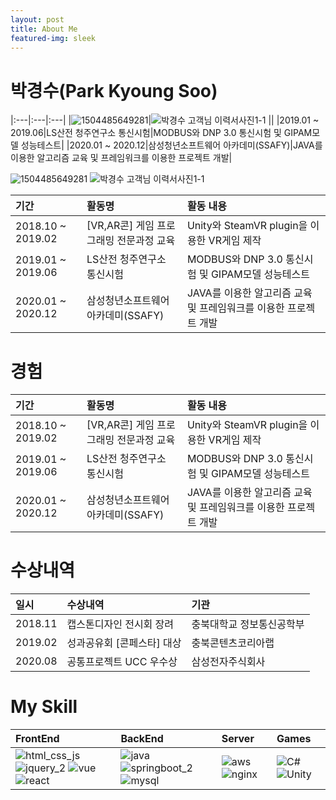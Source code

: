 ```yaml
---
layout: post
title: About Me
featured-img: sleek
---
```


# 박경수(Park Kyoung Soo)

|:---|:---|:---|
|![1504485649281](https://user-images.githubusercontent.com/44697835/87626949-90516100-c768-11ea-9d05-41fb2406468b.jpg)|![박경수 고객님 이력서사진1-1](https://user-images.githubusercontent.com/44697835/87626951-90e9f780-c768-11ea-8859-9e864a2e7925.jpg) || 
|2019.01 ~ 2019.06|LS산전 청주연구소 통신시험|MODBUS와 DNP 3.0 통신시험 및 GIPAM모델 성능테스트|
|2020.01 ~ 2020.12|삼성청년소프트웨어 아카데미(SSAFY)|JAVA를 이용한 알고리즘 교육 및 프레임워크를 이용한 프로젝트 개발|



![1504485649281](https://user-images.githubusercontent.com/44697835/87626949-90516100-c768-11ea-9d05-41fb2406468b.jpg) ![박경수 고객님 이력서사진1-1](https://user-images.githubusercontent.com/44697835/87626951-90e9f780-c768-11ea-8859-9e864a2e7925.jpg) 


|기간|활동명|활동 내용|
|:---|:---|:---|
|2018.10 ~ 2019.02| [VR,AR콘] 게임 프로그래밍 전문과정 교육|Unity와 SteamVR plugin을 이용한 VR게임 제작|
|2019.01 ~ 2019.06|LS산전 청주연구소 통신시험|MODBUS와 DNP 3.0 통신시험 및 GIPAM모델 성능테스트|
|2020.01 ~ 2020.12|삼성청년소프트웨어 아카데미(SSAFY)|JAVA를 이용한 알고리즘 교육 및 프레임워크를 이용한 프로젝트 개발|


# 경험
|기간|활동명|활동 내용|
|:---|:---|:---|
|2018.10 ~ 2019.02| [VR,AR콘] 게임 프로그래밍 전문과정 교육|Unity와 SteamVR plugin을 이용한 VR게임 제작|
|2019.01 ~ 2019.06|LS산전 청주연구소 통신시험|MODBUS와 DNP 3.0 통신시험 및 GIPAM모델 성능테스트|
|2020.01 ~ 2020.12|삼성청년소프트웨어 아카데미(SSAFY)|JAVA를 이용한 알고리즘 교육 및 프레임워크를 이용한 프로젝트 개발|


# 수상내역
|일시|수상내역|기관|
|:---|:---|:---|
|2018.11| 캡스톤디자인 전시회 장려 | 충북대학교 정보통신공학부 |
|2019.02|성과공유회 [콘페스타] 대상|충북콘텐츠코리아랩|
|2020.08|공통프로젝트 UCC 우수상|삼성전자주식회사|


# My Skill
|FrontEnd|BackEnd|Server|Games|
|:---|:---|:---|:---|
|![html_css_js](https://user-images.githubusercontent.com/44697835/86319956-acd1a180-bc70-11ea-946e-09a11a71fb27.png) &nbsp; &nbsp;![jquery_2](https://user-images.githubusercontent.com/44697835/86319481-9a0a9d00-bc6f-11ea-855e-e0bf301d8185.png) ![vue](https://user-images.githubusercontent.com/44697835/86319509-a3940500-bc6f-11ea-815e-6f7612ee657a.png) &nbsp; &nbsp; ![react](https://user-images.githubusercontent.com/44697835/100086108-46078b80-2e90-11eb-802c-f71a5d636ead.png)|![java](https://user-images.githubusercontent.com/44697835/86319460-9119cb80-bc6f-11ea-9cb2-92a5c15f47b5.png) &nbsp; &nbsp; ![springboot_2](https://user-images.githubusercontent.com/44697835/86319498-9f67e780-bc6f-11ea-8c9d-ae4c7948c638.png) &nbsp; &nbsp; ![mysql](https://user-images.githubusercontent.com/44697835/100087664-66d0e080-2e92-11eb-9f2c-6b90f642c6e3.png)|![aws](https://user-images.githubusercontent.com/44697835/100087657-66384a00-2e92-11eb-9e75-505d6f217578.png) &nbsp; &nbsp; ![nginx](https://user-images.githubusercontent.com/44697835/100087667-67697700-2e92-11eb-97a2-72ff99a865b3.png)|![C#](https://user-images.githubusercontent.com/44697835/100088093-ff676080-2e92-11eb-8bbd-0a33f0e2ab11.png) &nbsp;&nbsp; ![Unity](https://user-images.githubusercontent.com/44697835/100088101-00988d80-2e93-11eb-8cf7-0b0a217e9736.png)|

